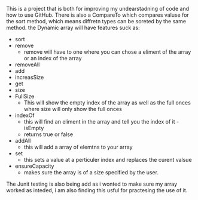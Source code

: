 This is a project that is both for improving my undearstadning of code and how to use GitHub.
There is also a CompareTo which compares valuse for the sort method, which means diffretn types can be soreted by the same method.
the Dynamic array will have features suck as:
- sort
- remove
    - remove will have to one where you can chose a eliment of the array or an index of the array
- removeAll
- add
- increasSize
- get
- size
- FullSize
    - This will show the empty index of the array as well as the full onces where size will only show the full onces   
- indexOf
     - this will find an eliment in the array and tell you the index of it
-isEmpty
  - returns true or false
- addAll
   - this will add a array of elemtns to your array
- set
    - this sets a value at a perticuler index and replaces the curent valsue
 - ensureCapacity
    - makes sure the array is of a size  specified by the user.
  
The Junit testing is also being add as i wonted to make sure my array worked as inteded, i am also finding this usful for practesing the use of it.

